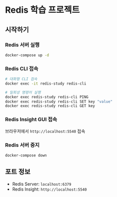 # Redis 학습 프로젝트

## 시작하기

### Redis 서버 실행
```bash
docker-compose up -d
```

### Redis CLI 접속
```bash
# 대화형 CLI 접속
docker exec -it redis-study redis-cli

# 일회성 명령어 실행
docker exec redis-study redis-cli PING
docker exec redis-study redis-cli SET key "value"
docker exec redis-study redis-cli GET key
```

### Redis Insight GUI 접속
브라우저에서 `http://localhost:5540` 접속

### Redis 서버 중지
```bash
docker-compose down
```

## 포트 정보
- Redis Server: `localhost:6379`
- Redis Insight: `http://localhost:5540`